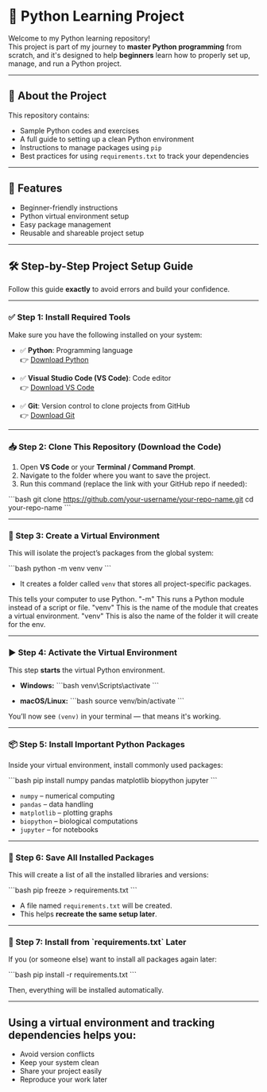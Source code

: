 # 🐍 Python Learning Project

Welcome to my Python learning repository!  
This project is part of my journey to **master Python programming** from scratch, and it's designed to help **beginners** learn how to properly set up, manage, and run a Python project.

---

## 📌 About the Project

This repository contains:
- Sample Python codes and exercises
- A full guide to setting up a clean Python environment
- Instructions to manage packages using `pip`
- Best practices for using `requirements.txt` to track your dependencies

---

## 🚀 Features

- Beginner-friendly instructions  
- Python virtual environment setup  
- Easy package management  
- Reusable and shareable project setup  

---

## 🛠️ Step-by-Step Project Setup Guide

Follow this guide **exactly** to avoid errors and build your confidence.

---

### ✅ Step 1: Install Required Tools

Make sure you have the following installed on your system:

- ✅ **Python**: Programming language  
  👉 [Download Python](https://www.python.org/downloads/)

- ✅ **Visual Studio Code (VS Code)**: Code editor  
  👉 [Download VS Code](https://code.visualstudio.com/)

- ✅ **Git**: Version control to clone projects from GitHub  
  👉 [Download Git](https://git-scm.com/)

---

### 📥 Step 2: Clone This Repository (Download the Code)

1. Open **VS Code** or your **Terminal / Command Prompt**.
2. Navigate to the folder where you want to save the project.
3. Run this command (replace the link with your GitHub repo if needed):

\`\`\`bash
git clone https://github.com/your-username/your-repo-name.git
cd your-repo-name
\`\`\`

---

### 🐍 Step 3: Create a Virtual Environment

This will isolate the project’s packages from the global system:

\`\`\`bash
python -m venv venv
\`\`\`

- It creates a folder called `venv` that stores all project-specific packages.

This tells your computer to use Python.
"-m"	This runs a Python module instead of a script or file.
"venv"	This is the name of the module that creates a virtual environment.
"venv"	This is also the name of the folder it will create for the env.

---

### ▶️ Step 4: Activate the Virtual Environment

This step **starts** the virtual Python environment.

- **Windows:**
  \`\`\`bash
  venv\\Scripts\\activate
  \`\`\`

- **macOS/Linux:**
  \`\`\`bash
  source venv/bin/activate
  \`\`\`

You’ll now see `(venv)` in your terminal — that means it's working.

---

### 📦 Step 5: Install Important Python Packages

Inside your virtual environment, install commonly used packages:

\`\`\`bash
pip install numpy pandas matplotlib biopython jupyter
\`\`\`

- `numpy` – numerical computing  
- `pandas` – data handling  
- `matplotlib` – plotting graphs  
- `biopython` – biological computations  
- `jupyter` – for notebooks

---

### 📄 Step 6: Save All Installed Packages

This will create a list of all the installed libraries and versions:

\`\`\`bash
pip freeze > requirements.txt
\`\`\`

- A file named `requirements.txt` will be created.
- This helps **recreate the same setup later**.

---

### 🔁 Step 7: Install from \`requirements.txt\` Later

If you (or someone else) want to install all packages again later:

\`\`\`bash
pip install -r requirements.txt
\`\`\`

Then, everything will be installed automatically.

---

## Using a virtual environment and tracking dependencies helps you:
- Avoid version conflicts  
- Keep your system clean  
- Share your project easily  
- Reproduce your work later  
